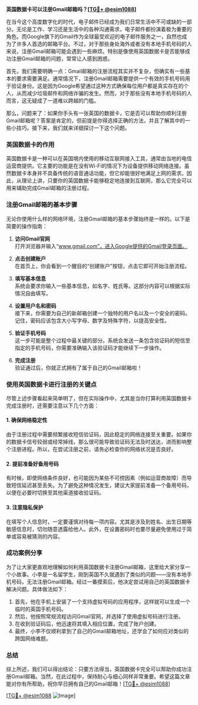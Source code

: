 **英国数据卡可以注册Gmail邮箱吗？[[TG💪+ @esim1088](https://t.me/s/esim1088)]**

在当今这个高度数字化的时代，电子邮件已经成为我们日常生活中不可或缺的一部分。无论是工作、学习还是生活中的各种沟通需求，电子邮件都扮演着极为重要的角色。而Google旗下的Gmail作为全球最受欢迎的电子邮件服务之一，自然也成为了许多人首选的邮箱平台。不过，对于那些身处海外或者没有本地手机号码的人来说，注册Gmail邮箱可能会遇到一些麻烦。特别是像使用英国数据卡是否能够成功注册Gmail邮箱的问题，常常让人感到困惑。

首先，我们需要明确一点：Gmail邮箱的注册流程其实并不复杂，但确实有一些基本的要求需要满足。通常情况下，注册Gmail邮箱需要提供一个有效的手机号码用于验证身份。这是因为Google希望通过这种方式确保每位用户都是真实存在的个人，从而减少垃圾邮件和网络诈骗的发生。然而，对于那些没有本地手机号码的人而言，这无疑成了一道难以跨越的门槛。

那么，问题来了：如果你手头有一张英国的数据卡，它是否可以帮助你顺利注册Gmail邮箱呢？答案是肯定的，但前提是你得选择正确的方法，并且了解其中的一些小技巧。接下来，我们就来详细探讨一下这个问题。

### 英国数据卡的作用

英国数据卡是一种可以在英国境内使用的移动互联网接入工具，通常由当地的电信运营商提供。它主要的功能是在没有Wi-Fi的情况下为设备提供移动网络连接。虽然数据卡本身并不具备传统的语音通话功能，但它却能很好地满足上网的需求。因此，从理论上讲，只要你的英国数据卡能够稳定地连接到互联网，那么它完全可以用来辅助完成Gmail邮箱的注册过程。

### 注册Gmail邮箱的基本步骤

无论你使用什么样的网络环境，注册Gmail邮箱的基本步骤始终是一样的。以下是简要的操作指南：

1. **访问Gmail官网**  
   打开浏览器并输入“www.gmail.com”，进入Google提供的Gmail登录页面。

2. **点击创建账户**  
   在首页上，你会看到一个醒目的“创建账户”按钮，点击它即可开始注册流程。

3. **填写基本信息**  
   系统会要求你输入一些基本信息，如名字、姓氏等。这部分内容可以根据实际情况自由填写。

4. **设置用户名和密码**  
   接下来，你需要为自己的新邮箱创建一个独特的用户名以及一个安全的密码。记住，密码应该包含大小写字母、数字及特殊字符，以提高安全性。

5. **验证手机号码**  
   这一步可能是整个过程中最关键的部分。系统会发送一条包含验证码的短信至指定的手机号码，你需要准确输入该验证码才能继续下一步操作。

6. **完成注册**  
   验证通过后，你就正式拥有了属于自己的Gmail邮箱啦！

### 使用英国数据卡进行注册的关键点

尽管上述步骤看起来简单明了，但在实际操作中，尤其是当你打算利用英国数据卡完成注册时，还需要注意以下几个方面：

#### 1. 确保网络稳定性
由于注册过程中需要频繁接收短信验证码，因此稳定的网络连接至关重要。如果你的数据卡信号较弱或经常掉线，那么很可能导致验证码无法及时送达，进而影响整个注册进程。所以，在尝试注册之前，请务必检查你的网络状况是否良好。

#### 2. 提前准备好备用号码
有时候，即使网络条件良好，也可能因为某些不可控因素（例如运营商故障）而导致短信延迟甚至丢失。为了避免这种情况发生，建议大家提前准备一个备用号码，以便在必要时切换至其他渠道接收验证码。

#### 3. 注意隐私保护
在填写个人信息时，一定要谨慎对待每一项内容。尤其是涉及到姓名、出生日期等敏感信息时，切勿随意透露给他人。此外，在设置密码时也要尽量避免使用过于简单或容易被猜测的内容。

### 成功案例分享

为了让大家更直观地理解如何利用英国数据卡注册Gmail邮箱，这里给大家分享一个小故事。小李是一名留学生，刚到英国不久就遇到了类似的问题——没有本地手机号码，无法注册Gmail邮箱。经过一番摸索后，他决定尝试用自己的英国数据卡解决问题。具体做法如下：

1. 首先，他在手机上安装了一个支持虚拟号码的应用程序，这样就可以生成一个临时的英国手机号码。
2. 然后，他按照常规流程访问Gmail官网，并选择了使用虚拟号码进行注册。
3. 在收到验证码后，他迅速将其填入相应位置，完成了账户创建。
4. 最终，小李不仅顺利拿到了自己的Gmail邮箱地址，还学会了如何应对类似的跨国网络难题。

### 总结

综上所述，我们可以得出结论：只要方法得当，英国数据卡完全可以帮助你成功注册Gmail邮箱。当然，在此过程中，保持耐心与细心同样非常重要。希望这篇文章能对你有所帮助，祝你早日拥有自己的Gmail邮箱！[[TG💪+ @esim1088](https://t.me/s/esim1088)]

[[TG💪+ @esim1088](https://t.me/s/esim1088) ![Image](https://i.postimg.cc/4NQfJmqS/Snipaste-2025-05-13-00-14-12.png)]